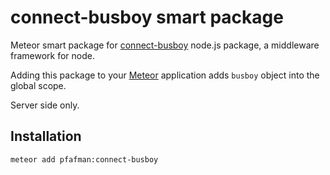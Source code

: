 connect-busboy smart package
============================

Meteor smart package for [connect-busboy](https://www.npmjs.org/package/connect-busboy#readme) node.js package, a middleware framework for
node. 

Adding this package to your [Meteor](http://www.meteor.com/) application adds `busboy` object into the global scope.

Server side only.

Installation
------------

```
meteor add pfafman:connect-busboy
```